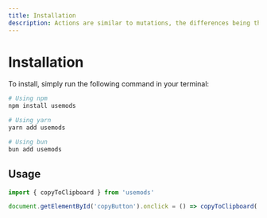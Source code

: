 ```yaml
---
title: Installation
description: Actions are similar to mutations, the differences being that
--- 
```


# Installation
To install, simply run the following command in your terminal:
```bash [cmd] meta-info=val
# Using npm
npm install usemods

# Using yarn
yarn add usemods

# Using bun
bun add usemods
```

## Usage
```javascript [meta-info=val]
import { copyToClipboard } from 'usemods'

document.getElementById('copyButton').onclick = () => copyToClipboard('Hello, world!')
```
